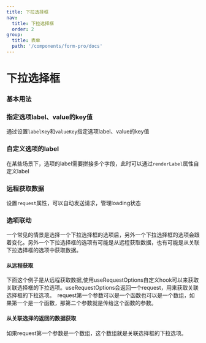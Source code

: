 ```yaml
---
title: 下拉选择框
nav:
  title: 下拉选择框
  order: 2
group:
  title: 表单
  path: '/components/form-pro/docs'
---
```


# 下拉选择框
### 基本用法
<code src="../demo/select/BaseUsage.jsx"></code>

### 指定选项label、value的key值
通过设置`labelKey`和`valueKey`指定选项label、value的key值

<code src="../demo/select/SelectKey.jsx"></code>

### 自定义选项的label
在某些场景下，选项的label需要拼接多个字段，此时可以通过`renderLabel`属性自定义label

<code src="../demo/select/SelectLabel.jsx"></code>

### 远程获取数据
设置`request`属性，可以自动发送请求，管理loading状态

<code src="../demo/select/SelectRequest.jsx"></code>
### 选项联动
一个常见的情景是选择一个下拉选择框的选项后，另外一个下拉选择框的选项会跟着变化。另外一个下拉选择框的选项有可能是从远程获取数据，也有可能是从关联下拉选择框的选项中获取数据。<br/>
#### 从远程获取
下面这个例子是从远程获取数据,使用useRequestOptions自定义hook可以来获取关联选择框的下拉选项。useRequestOptions会返回一个request，用来获取关联选择框的下拉选项。　request第一个参数可以是一个函数也可以是一个数组，如果第一个是一个函数，那第二个参数就是传给这个函数的参数。
<code src="../demo/select/SelectRequestRelate.jsx"></code>
#### 从关联选择的返回的数据获取
如果request第一个参数是一个数组，这个数组就是关联选择框的下拉选项。
<code src="../demo/select/SelectRequestLocal.jsx"></code>


     